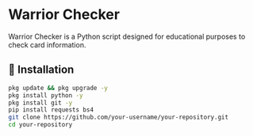# Warrior Checker

Warrior Checker is a Python script designed for educational purposes to check card information.

## 🔧 Installation

```sh
pkg update && pkg upgrade -y
pkg install python -y
pkg install git -y
pip install requests bs4
git clone https://github.com/your-username/your-repository.git
cd your-repository

